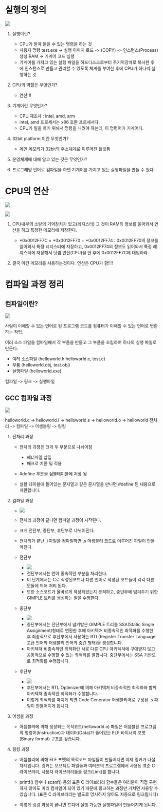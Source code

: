 # 실행의 정의

![](./img/program.jpg)

1. 실행이란?
    - CPU가 알아 들을 수 있는 명령을 하는 것
    - 사용자 명령 test.exe -> 실행 이미지 로드 -> (COPY) -> 인스턴스(Process) 생성 RAM -> 기계어 코드 실행
    - 기계어를 가지고 있는 실행 파일을 하드디스크로부터 주기억장치로 복사한 후에 인스턴스로 만들고 관리할 수 있도록 체계를 부여한 후에 CPU가 하나씩 실행하는 것

1. CPU의 역할은 무엇인가?
    - 연산!!!

2. 기계어란 무엇인가?
   - CPU 제조사 : intel, amd, arm
   - intel, amd 프로세서는 x86 호환 프로세서다.
   - CPU가 일을 하기 위해서 명령을 내려야 하는데, 이 명령어가 기계어다.
   
4. 32bit platform 이란 무엇인가?
    - 메인 메모리가 32bit의 주소체계로 이루어진 플랫폼

5. 운영체제에 대해 알고 있는 것은 무엇인가?

1. 프로그래밍 언어로 컴파일을 하면 기계어를 가지고 있는 실행파일을 만들 수 있다.

# CPU의 연산

![](./img/cpu.jpg)

![](./img/cycle.jpg)

1. CPU내부의 소량의 기억장치가 있고(레지스터) 그 것이 RAM의 정보를 읽어와서 연산을 하고 특정한 메모리에 저장한다.
    - \*0x0012FF7C = \*0x0012FF70 + \*0x0012FF74 : 0x0012FF70의 정보를 읽어와서 특정 레지스터에 저장하고, 0x0012FF74의 정보도 읽어와서 특정 레지스터에 저장해서 덧셈 연산(CPU)을 한 후에 0x0012FF7C에 대입하라.

2. 결국 이건 메모리를 사용하는것이다. 연산은 CPU가 함!!!!

# 컴파일 과정 정리

## 컴파일이란?

![](./img/compile.png)

사람이 이해할 수 있는 언어로 된 프로그램 코드를 컴퓨터가 이해할 수 있는 언어로 변환 하는 작업.

여러 소스 파일을 컴파일해서 각 부품을 만들고 그 부품을 조립하여 하나의 실행 파일로 만든다.  
- 여러 소스파일 (helloworld.h helloworld.c, test.c)
- 부품 (helloworld.obj, test.obj)
- 실행파일 (helloworld.exe)

컴파일 -> 링크 -> 실행파일

## GCC 컴파일 과정

![](./img/gcc.png)

helloworld.c -> helloworld.i -> helloworld.s -> helloworld.o -> helloworld
전처리 -> 컴파일 -> 어셈블링 -> 링킹

1. 전처리 과정
    - 전처리 과정은 크게 두 부분으로 나뉘어짐
        - 헤더파일 삽입
        - 매크로 치환 및 적용
    
    - #define 부분을 심볼테이블에 저장 됨
    - 실볼 테이블에 들어있는 문자열과 같은 문자열을 만나면 #define 된 내용으로 치환합니다. 

2. 컴파일 과정
    - ![](./img/gccc.png)
    - 전처리 과정이 끝나면 컴파일 과정이 시작된다. 
    - 크게 전단부, 중단부, 후단부로 나뉘어진다.
    - 전처리가 끝난 .i 파일을 컴파일하면 .s 어셈블리 코드로 이루어진 파일이 만들어진다.

    - 전단부
        - ![](./img/front.png)
        - 전단부에서는 언어 종속적인 부분을 처리한다.
        - 이 단계에서는 C로 작성된코드나 다른 언어로 작성된 코드들이 각각 다른 모듈에 의해 처리 된다.
        - 또한 소스코드가 올바르게 작성되었는지 분석하고, 중단부에 넘겨주기 위한 GIMPLE 트리를 생성하는 일을 수행한다.

    - 중단부
        - ![](./img/middle.png)
        - 중단부에서는 전단부에서 넘겨받은 GIMPLE 트리를 SSA(Static Single Assignment)형태로 변환한 후에 아키텍쳐 비종속적인 최적화를 수행한 후 최종적으로 후단부에서 사용하는 RTL(Register Transfer Language: 고급 언어와 어셈블리 언어의 중간 형태)을 생성합니다.
        - 아키텍쳐 비종속적인 최적화란 서로 다른 CPU 아키텍쳐에 구애받지 않고 공통적으로 수행할 수 있는 최적화를 말합니다. 중단부에서는 SSA 기반으로 최적화를 수행합니다.

    - 후단부
        - ![](./img/back.png)
        - 후단부에서는 RTL Optimizer에 의해 아키텍쳐 비종속적인 최적화와 함께 아키텍쳐 종속적인 최적화가 수행합니다. 
        - 이렇게 최적화를 마치게 되면 Code Generator 어셈블리어로 구성된 .s 파일이 만들어지게 됩니다.

3. 어셈블 과정
    - 어셈블러에 의해 생성되는 목적코드(helloworld.o) 파일은 어셈블된 프로그램의 명령어(Instruction)과 데이터(Data)가 들어있는 ELF 바이너리 포맷(Binary format) 구조를 갖습니다. 

4. 링킹 과정 
    - 어셈블리에 의해 ELF 포맷의 목적코드 파일들이 만들어지면 이제 링커가 나설 차례입니다. 링커는 오브젝트 파일들과 여러분의 프로그램에서 사용된 표준 C 라이브러리, 사용자 라이브러리들을 링크(Link)를 합니다. 
    - printf() 함수나 scanf() 등의 표준 C 라이브러리 함수들은 여러분이 직접 구현하지 않아도 미리 컴파일이 되어 있기 때문에 링크하는 과정만 거치면 사용할 수 있습니다. (표준 C 라이브러리는 별도로 명시하지 않아도 자동으로 링크됩니다)

    - 이렇게 링킹 과정이 끝나면 드디어 실행 가능한 실행파일이 만들어지게 됩니다.
